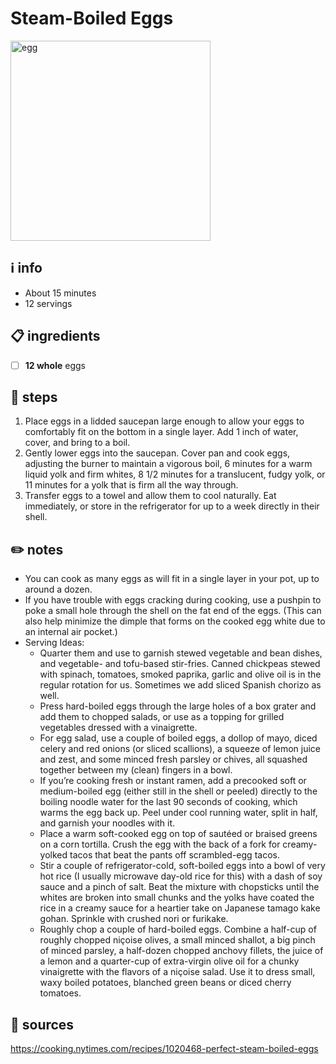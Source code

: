 # Steam-Boiled Eggs  
<img src="https://static01.nyt.com/images/2019/09/25/dining/23eggrex2/23eggrex2-master768.jpg" alt="egg" width="320"/>  

## ℹ️ info  
* About 15 minutes  
* 12 servings  

## 📋 ingredients  
- [ ] **12	whole**	eggs

## 🔪 steps  
1. Place eggs in a lidded saucepan large enough to allow your eggs to comfortably fit on the bottom in a single layer. Add 1 inch of water, cover, and bring to a boil.
2. Gently lower eggs into the saucepan. Cover pan and cook eggs, adjusting the burner to maintain a vigorous boil, 6 minutes for a warm liquid yolk and firm whites, 8 1/2 minutes for a translucent, fudgy yolk, or 11 minutes for a yolk that is firm all the way through.
3. Transfer eggs to a towel and allow them to cool naturally. Eat immediately, or store in the refrigerator for up to a week directly in their shell.

## ✏️ notes  
* You can cook as many eggs as will fit in a single layer in your pot, up to around a dozen.
* If you have trouble with eggs cracking during cooking, use a pushpin to poke a small hole through the shell on the fat end of the eggs. (This can also help minimize the dimple that forms on the cooked egg white due to an internal air pocket.)
* Serving Ideas:
	* Quarter them and use to garnish stewed vegetable and bean dishes, and vegetable- and tofu-based stir-fries. Canned chickpeas stewed with spinach, tomatoes, smoked paprika, garlic and olive oil is in the regular rotation for us. Sometimes we add sliced Spanish chorizo as well.
	* Press hard-boiled eggs through the large holes of a box grater and add them to chopped salads, or use as a topping for grilled vegetables dressed with a vinaigrette.
	* For egg salad, use a couple of boiled eggs, a dollop of mayo, diced celery and red onions (or sliced scallions), a squeeze of lemon juice and zest, and some minced fresh parsley or chives, all squashed together between my (clean) fingers in a bowl.
	* If you’re cooking fresh or instant ramen, add a precooked soft or medium-boiled egg (either still in the shell or peeled) directly to the boiling noodle water for the last 90 seconds of cooking, which warms the egg back up. Peel under cool running water, split in half, and garnish your noodles with it.
	* Place a warm soft-cooked egg on top of sautéed or braised greens on a corn tortilla. Crush the egg with the back of a fork for creamy-yolked tacos that beat the pants off scrambled-egg tacos.
	* Stir a couple of refrigerator-cold, soft-boiled eggs into a bowl of very hot rice (I usually microwave day-old rice for this) with a dash of soy sauce and a pinch of salt. Beat the mixture with chopsticks until the whites are broken into small chunks and the yolks have coated the rice in a creamy sauce for a heartier take on Japanese tamago kake gohan. Sprinkle with crushed nori or furikake.
	* Roughly chop a couple of hard-boiled eggs. Combine a half-cup of roughly chopped niçoise olives, a small minced shallot, a big pinch of minced parsley, a half-dozen chopped anchovy fillets, the juice of a lemon and a quarter-cup of extra-virgin olive oil for a chunky vinaigrette with the flavors of a niçoise salad. Use it to dress small, waxy boiled potatoes, blanched green beans or diced cherry tomatoes. 

## 🔗 sources  
https://cooking.nytimes.com/recipes/1020468-perfect-steam-boiled-eggs  
